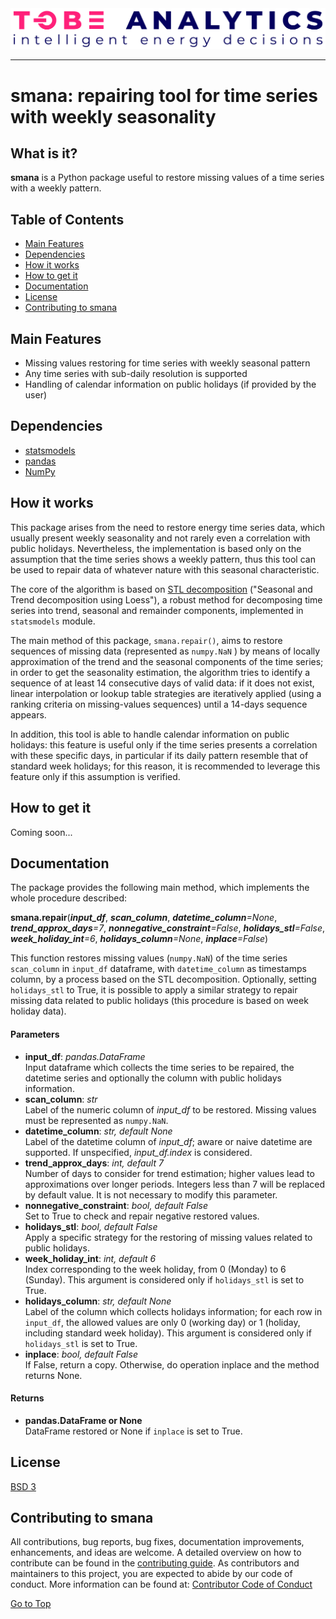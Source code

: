 <div align="center">
  <img src="https://github.com/ToBe-Analytics/smana/blob/main/docs/images/tobeanalytics-positive-rgb.png?raw=true"><br>
</div>

-----------------

# smana: repairing tool for time series with weekly seasonality

## What is it?

**smana** is a Python package useful to restore missing values of a time series with a weekly pattern.

## Table of Contents

- [Main Features](#main-features)
- [Dependencies](#dependencies)
- [How it works](#how-it-works)
- [How to get it](#how-to-get-it)
- [Documentation](#documentation)
- [License](#license)
- [Contributing to smana](#contributing-to-smana)

## Main Features

  - Missing values restoring for time series with weekly seasonal pattern
  - Any time series with sub-daily resolution is supported
  - Handling of calendar information on public holidays (if provided by the user)

## Dependencies
- [statsmodels](https://www.statsmodels.org/)
- [pandas](https://pandas.pydata.org/)
- [NumPy](https://www.numpy.org/)

## How it works
This package arises from the need to restore energy time series data, which usually present weekly seasonality and
not rarely even a correlation with public holidays. Nevertheless, the implementation is based only on the assumption 
that the time series shows a weekly pattern, thus this tool can be used to repair data of whatever nature with this 
seasonal characteristic.

The core of the algorithm is based on [STL decomposition](https://www.nniiem.ru/file/news/2016/stl-statistical-model.pdf) 
("Seasonal and Trend decomposition using Loess"), a robust method for decomposing time series into trend, seasonal and 
remainder components, implemented in `statsmodels` module.

The main method of this package, `smana.repair()`, aims to restore sequences of missing data (represented as `numpy.NaN`
) by means of locally approximation of the trend and the seasonal components of the time series; in order to get the 
seasonality estimation, the algorithm tries to identify a sequence of at least 14 consecutive days of valid data: if 
it does not exist, linear interpolation or lookup table strategies are iteratively applied (using a ranking criteria 
on missing-values sequences) until a 14-days sequence appears.

In addition, this tool is able to handle calendar information on public holidays: this feature is useful only if the 
time series presents a correlation with these specific days, in particular if its daily pattern resemble that of 
standard week holidays; for this reason, it is recommended to leverage this feature only if this assumption is verified.

## How to get it

Coming soon...

## Documentation

The package provides the following main method, which implements the whole procedure described:

**smana.repair**(***input_df***, ***scan_column***, ***datetime_column**=None*, ***trend_approx_days**=7*, 
                ***nonnegative_constraint**=False*, ***holidays_stl**=False*, ***week_holiday_int**=6*,
                ***holidays_column**=None*, ***inplace**=False*)

This function restores missing values (`numpy.NaN`) of the time series `scan_column` in `input_df` dataframe, 
with `datetime_column` as timestamps column, by a process based on the STL decomposition.
Optionally, setting `holidays_stl` to True, it is possible to apply a similar strategy to repair 
missing data related to public holidays (this procedure is based on week holiday data).

#### Parameters
* **input_df**: *pandas.DataFrame*  
Input dataframe which collects the time series to be repaired, the datetime series and optionally
the column with public holidays information.
* **scan_column**: *str*  
Label of the numeric column of *input_df* to be restored. Missing values must be represented as `numpy.NaN`.
* **datetime_column**: *str, default None*  
Label of the datetime column of *input_df*; aware or naive datetime are supported. If unspecified, 
*input_df.index* is considered.
* **trend_approx_days**: *int, default 7*  
Number of days to consider for trend estimation; higher values lead to approximations over longer periods.
Integers less than 7 will be replaced by default value. It is not necessary to modify this parameter.
* **nonnegative_constraint**: *bool, default False*  
Set to True to check and repair negative restored values.
* **holidays_stl**: *bool, default False*  
Apply a specific strategy for the restoring of missing values related to public holidays.
* **week_holiday_int**: *int, default 6*  
Index corresponding to the week holiday, from 0 (Monday) to 6 (Sunday). This argument is considered only if 
`holidays_stl` is set to True.
* **holidays_column**: *str, default None*  
Label of the column which collects holidays information; for each row in `input_df`, the allowed values are 
only 0 (working day) or 1 (holiday, including standard week holiday). This argument is considered only if 
`holidays_stl` is set to True.
* **inplace**:  *bool, default False*  
If False, return a copy. Otherwise, do operation inplace and the method returns None.

#### Returns
* **pandas.DataFrame or None**  
DataFrame restored or None if `inplace` is set to True.

## License
[BSD 3](LICENSE.txt)

## Contributing to smana
All contributions, bug reports, bug fixes, documentation improvements, enhancements, and ideas are welcome.
A detailed overview on how to contribute can be found in the [contributing guide](CONTRIBUTING.md).
As contributors and maintainers to this project, you are expected to abide by our code of conduct. 
More information can be found at: [Contributor Code of Conduct](CODE_OF_CONDUCT.md)

[Go to Top](#table-of-contents)
